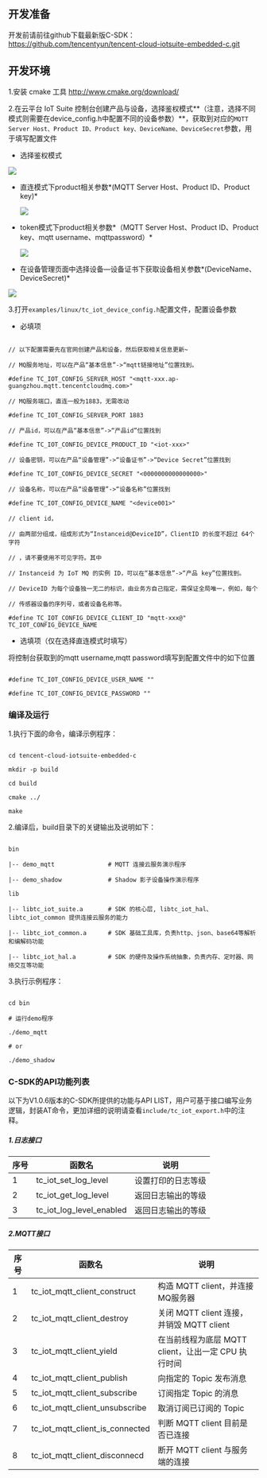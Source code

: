 ##  开发准备

开发前请前往github下载最新版C-SDK：https://github.com/tencentyun/tencent-cloud-iotsuite-embedded-c.git

## 开发环境

1.安装 cmake 工具 http://www.cmake.org/download/

2.在云平台 IoT Suite 控制台创建产品与设备，选择鉴权模式**（注意，选择不同模式则需要在device_config.h中配置不同的设备参数）**，获取到对应的`MQTT Server Host、Product ID、Product key、DeviceName、DeviceSecret`参数，用于填写配置文件

- 选择鉴权模式

![](http://imgcache.tcecqpoc.fsphere.cn/image/main.qcloudimg.com/raw/c6fcf2a3df74e70893962399cb0e2216.png)

- 直连模式下product相关参数*(MQTT Server Host、Product ID、Product key)*

  ![](http://imgcache.tcecqpoc.fsphere.cn/image/main.qcloudimg.com/raw/50d1e01c991a2666e9e8c6a96148fb31.png)


- token模式下product相关参数*（MQTT Server Host、Product ID、Product key、mqtt username、mqttpassword）*

  ![](http://imgcache.tcecqpoc.fsphere.cn/image/main.qcloudimg.com/raw/c245e861caee92fd71428d688f7732cd.png)


- 在设备管理页面中选择设备—设备证书下获取设备相关参数*(DeviceName、DeviceSecret)*

![](http://imgcache.tcecqpoc.fsphere.cn/image/main.qcloudimg.com/raw/763b931897398dc63b2e55089c014a99.png)



3.打开`examples/linux/tc_iot_device_config.h`配置文件，配置设备参数

- 必填项

```

// 以下配置需要先在官网创建产品和设备，然后获取相关信息更新~

// MQ服务地址，可以在产品“基本信息”->“mqtt链接地址”位置找到。

#define TC_IOT_CONFIG_SERVER_HOST "<mqtt-xxx.ap-guangzhou.mqtt.tencentcloudmq.com>"

// MQ服务端口，直连一般为1883，无需改动

#define TC_IOT_CONFIG_SERVER_PORT 1883

// 产品id，可以在产品“基本信息”->“产品id”位置找到

#define TC_IOT_CONFIG_DEVICE_PRODUCT_ID "<iot-xxx>"

// 设备密钥，可以在产品“设备管理”->“设备证书”->“Device Secret”位置找到

#define TC_IOT_CONFIG_DEVICE_SECRET "<0000000000000000>"

// 设备名称，可以在产品“设备管理”->“设备名称”位置找到

#define TC_IOT_CONFIG_DEVICE_NAME "<device001>"

// client id，

// 由两部分组成，组成形式为“Instanceid@DeviceID”，ClientID 的长度不超过 64个字符

// ，请不要使用不可见字符。其中

// Instanceid 为 IoT MQ 的实例 ID，可以在“基本信息”->“产品 key”位置找到。

// DeviceID 为每个设备独一无二的标识，由业务方自己指定，需保证全局唯一，例如，每个

// 传感器设备的序列号，或者设备名称等。

#define TC_IOT_CONFIG_DEVICE_CLIENT_ID "mqtt-xxx@" TC_IOT_CONFIG_DEVICE_NAME 
```

- 选填项（仅在选择直连模式时填写）

将控制台获取到的mqtt username,mqtt password填写到配置文件中的如下位置

```

#define TC_IOT_CONFIG_DEVICE_USER_NAME ""

#define TC_IOT_CONFIG_DEVICE_PASSWORD ""

```



### 编译及运行

1.执行下面的命令，编译示例程序：



```shell

cd tencent-cloud-iotsuite-embedded-c

mkdir -p build

cd build

cmake ../

make

```



2.编译后，build目录下的关键输出及说明如下：



```shell

bin

|-- demo_mqtt               # MQTT 连接云服务演示程序

|-- demo_shadow             # Shadow 影子设备操作演示程序

lib

|-- libtc_iot_suite.a       # SDK 的核心层, libtc_iot_hal、libtc_iot_common 提供连接云服务的能力

|-- libtc_iot_common.a      # SDK 基础工具库，负责http、json、base64等解析和编解码功能

|-- libtc_iot_hal.a         # SDK 的硬件及操作系统抽象，负责内存、定时器、网络交互等功能

```



3.执行示例程序：



```shell

cd bin

# 运行demo程序

./demo_mqtt

# or

./demo_shadow

```



### C-SDK的API功能列表

以下为V1.0.6版本的C-SDK所提供的功能与API LIST，用户可基于接口编写业务逻辑，封装AT命令，更加详细的说明请查看`include/tc_iot_export.h`中的注释。

##### 1.日志接口

| 序号   | 函数名                      | 说明        |
| ---- | ------------------------ | --------- |
| 1    | tc_iot_set_log_level     | 设置打印的日志等级 |
| 2    | tc_iot_get_log_level     | 返回日志输出的等级 |
| 3    | tc_iot_log_level_enabled | 返回日志输出的等级 |



##### 2.MQTT接口

| 序号   | 函数名                             | 说明                                 |
| ---- | ------------------------------- | ---------------------------------- |
| 1    | tc_iot_mqtt_client_construct    | 构造 MQTT client，并连接MQ服务器            |
| 2    | tc_iot_mqtt_client_destroy      | 关闭 MQTT client 连接，并销毁 MQTT client  |
| 3    | tc_iot_mqtt_client_yield        | 在当前线程为底层 MQTT client，让出一定 CPU 执行时间 |
| 4    | tc_iot_mqtt_client_publish      | 向指定的 Topic 发布消息                    |
| 5    | tc_iot_mqtt_client_subscribe    | 订阅指定 Topic 的消息                     |
| 6    | tc_iot_mqtt_client_unsubscribe  | 取消订阅已订阅的 Topic                     |
| 7    | tc_iot_mqtt_client_is_connected | 判断 MQTT client 目前是否已连接             |
| 8    | tc_iot_mqtt_client_disconnecd   | 断开 MQTT client 与服务端的连接             |

